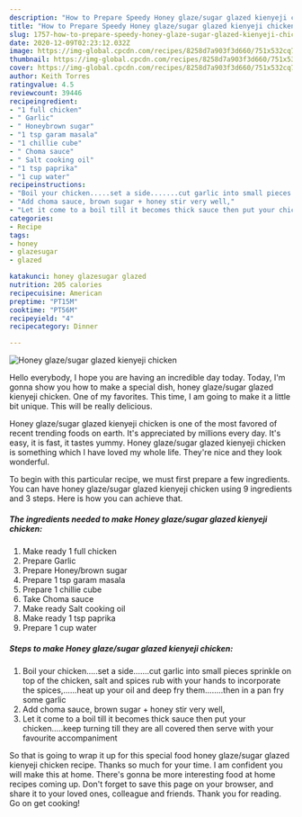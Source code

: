```yaml
---
description: "How to Prepare Speedy Honey glaze/sugar glazed kienyeji chicken"
title: "How to Prepare Speedy Honey glaze/sugar glazed kienyeji chicken"
slug: 1757-how-to-prepare-speedy-honey-glaze-sugar-glazed-kienyeji-chicken
date: 2020-12-09T02:23:12.032Z
image: https://img-global.cpcdn.com/recipes/8258d7a903f3d660/751x532cq70/honey-glazesugar-glazed-kienyeji-chicken-recipe-main-photo.jpg
thumbnail: https://img-global.cpcdn.com/recipes/8258d7a903f3d660/751x532cq70/honey-glazesugar-glazed-kienyeji-chicken-recipe-main-photo.jpg
cover: https://img-global.cpcdn.com/recipes/8258d7a903f3d660/751x532cq70/honey-glazesugar-glazed-kienyeji-chicken-recipe-main-photo.jpg
author: Keith Torres
ratingvalue: 4.5
reviewcount: 39446
recipeingredient:
- "1 full chicken"
- " Garlic"
- " Honeybrown sugar"
- "1 tsp garam masala"
- "1 chillie cube"
- " Choma sauce"
- " Salt cooking oil"
- "1 tsp paprika"
- "1 cup water"
recipeinstructions:
- "Boil your chicken.....set a side.......cut garlic into small pieces sprinkle on top of the chicken, salt and spices rub with your hands to incorporate the spices,......heat up your oil and deep fry them........then in a pan fry some garlic"
- "Add choma sauce, brown sugar + honey stir very well,"
- "Let it come to a boil till it becomes thick sauce then put your chicken.....keep turning till they are all covered then serve with your favourite accompaniment"
categories:
- Recipe
tags:
- honey
- glazesugar
- glazed

katakunci: honey glazesugar glazed 
nutrition: 205 calories
recipecuisine: American
preptime: "PT15M"
cooktime: "PT56M"
recipeyield: "4"
recipecategory: Dinner

---
```



![Honey glaze/sugar glazed kienyeji chicken](https://img-global.cpcdn.com/recipes/8258d7a903f3d660/751x532cq70/honey-glazesugar-glazed-kienyeji-chicken-recipe-main-photo.jpg)

Hello everybody, I hope you are having an incredible day today. Today, I'm gonna show you how to make a special dish, honey glaze/sugar glazed kienyeji chicken. One of my favorites. This time, I am going to make it a little bit unique. This will be really delicious.

Honey glaze/sugar glazed kienyeji chicken is one of the most favored of recent trending foods on earth. It's appreciated by millions every day. It's easy, it is fast, it tastes yummy. Honey glaze/sugar glazed kienyeji chicken is something which I have loved my whole life. They're nice and they look wonderful.




To begin with this particular recipe, we must first prepare a few ingredients. You can have honey glaze/sugar glazed kienyeji chicken using 9 ingredients and 3 steps. Here is how you can achieve that.

<!--inarticleads1-->

##### The ingredients needed to make Honey glaze/sugar glazed kienyeji chicken:

1. Make ready 1 full chicken
1. Prepare  Garlic
1. Prepare  Honey/brown sugar
1. Prepare 1 tsp garam masala
1. Prepare 1 chillie cube
1. Take  Choma sauce
1. Make ready  Salt cooking oil
1. Make ready 1 tsp paprika
1. Prepare 1 cup water




<!--inarticleads2-->

##### Steps to make Honey glaze/sugar glazed kienyeji chicken:

1. Boil your chicken.....set a side.......cut garlic into small pieces sprinkle on top of the chicken, salt and spices rub with your hands to incorporate the spices,......heat up your oil and deep fry them........then in a pan fry some garlic
1. Add choma sauce, brown sugar + honey stir very well,
1. Let it come to a boil till it becomes thick sauce then put your chicken.....keep turning till they are all covered then serve with your favourite accompaniment




So that is going to wrap it up for this special food honey glaze/sugar glazed kienyeji chicken recipe. Thanks so much for your time. I am confident you will make this at home. There's gonna be more interesting food at home recipes coming up. Don't forget to save this page on your browser, and share it to your loved ones, colleague and friends. Thank you for reading. Go on get cooking!
